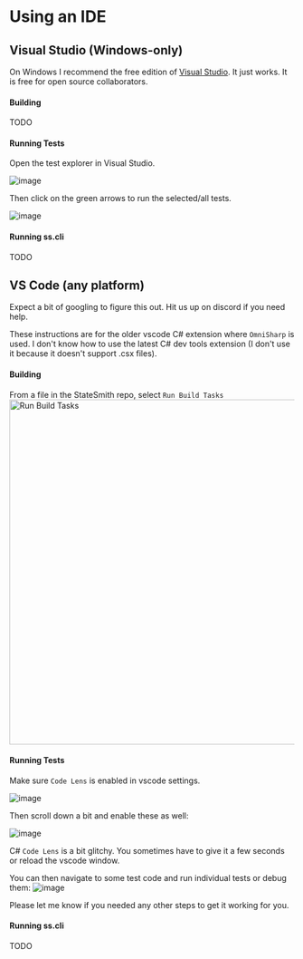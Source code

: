 # Using an IDE



## Visual Studio (Windows-only)

On Windows I recommend the free edition of [Visual Studio](https://visualstudio.microsoft.com/downloads/). It just works. It is free for open source collaborators.

#### Building

TODO


#### Running Tests
Open the test explorer in Visual Studio.

![image](https://user-images.githubusercontent.com/274012/218225543-4cf390a7-4816-45c5-9428-21f305eb0d9a.png)

Then click on the green arrows to run the selected/all tests.

![image](https://user-images.githubusercontent.com/274012/218225643-b7e7389b-e81c-4385-8740-7af57e136a3a.png)


#### Running ss.cli

TODO




## VS Code (any platform)
Expect a bit of googling to figure this out. Hit us up on discord if you need help.

These instructions are for the older vscode C# extension where `OmniSharp` is used. I don't know how to use the latest C# dev tools extension (I don't use it because it doesn't support .csx files).

#### Building

From a file in the StateSmith repo, select `Run Build Tasks`
<img width="609" alt="Run Build Tasks" src="https://github.com/user-attachments/assets/ad4a9bbe-2499-41b8-83a9-03dc28c7d3cf" />


#### Running Tests
Make sure `Code Lens` is enabled in vscode settings.

![image](https://github.com/StateSmith/StateSmith/assets/274012/b79e9bbc-8aee-4667-a092-ef0e99fd88fc)

Then scroll down a bit and enable these as well:

![image](https://github.com/StateSmith/StateSmith/assets/274012/ba1f0be9-225b-484a-9b67-0a2048bae3f5)

C# `Code Lens` is a bit glitchy. You sometimes have to give it a few seconds or reload the vscode window.

You can then navigate to some test code and run individual tests or debug them:
![image](https://github.com/StateSmith/StateSmith/assets/274012/e0754ed2-189e-420e-aefa-4ade4fdd4d72)

Please let me know if you needed any other steps to get it working for you.

#### Running ss.cli

TODO
